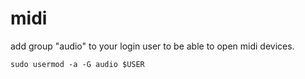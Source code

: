 # midi


add group "audio" to your login user to be able
to open midi devices.

    sudo usermod -a -G audio $USER
